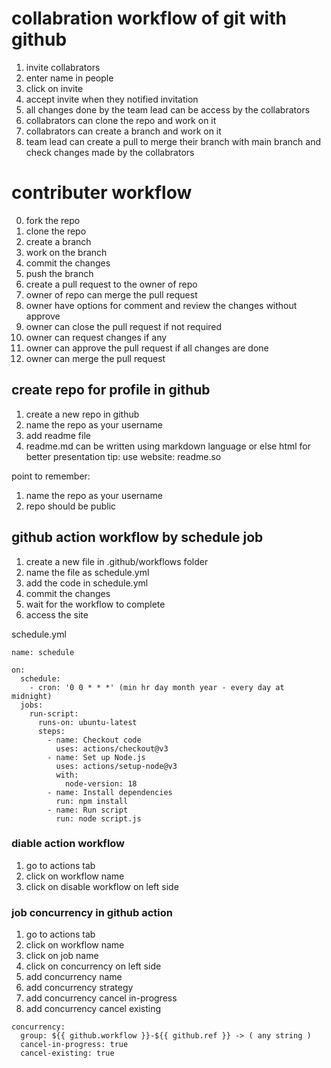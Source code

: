 # collabration workflow of git with github
1. invite collabrators
2. enter name in people 
3. click on invite
4. accept invite when they notified invitation
5. all changes done by the team lead can be access by the collabrators
6. collabrators can clone the repo and work on it
7. collabrators can create a branch and work on it
8. team lead can create a pull to merge their branch with main branch and check changes made by the  collabrators

# contributer workflow
0. fork the repo
1. clone the repo
2. create a branch
3. work on the branch
4. commit the changes
5. push the branch
6. create a pull request to the owner of repo
7. owner of repo can merge the pull request
8. owner have options for comment and review the changes without approve
9. owner can close the pull request if not required 
10. owner can request changes if any
11. owner can approve the pull request if all changes are done
12. owner can merge the pull request

## create repo for profile in github
1. create a new repo in github
2. name the repo as your username
3. add readme file
4. readme.md can be written using markdown language or else html for better presentation
tip:
use website: readme.so

point to remember:
1. name the repo as your username
2. repo should be public 


## github action workflow by schedule job
1. create a new file in .github/workflows folder
2. name the file as schedule.yml
3. add the code in schedule.yml
4. commit the changes
5. wait for the workflow to complete
6. access the site

schedule.yml
```
name: schedule

on:
  schedule:
    - cron: '0 0 * * *' (min hr day month year - every day at midnight)
  jobs:
    run-script:
      runs-on: ubuntu-latest
      steps:
        - name: Checkout code
          uses: actions/checkout@v3
        - name: Set up Node.js
          uses: actions/setup-node@v3
          with:
            node-version: 18
        - name: Install dependencies
          run: npm install
        - name: Run script
          run: node script.js
```

### diable action workflow
1. go to actions tab
2. click on workflow name
3. click on disable workflow on left side

### job concurrency in github action
1. go to actions tab
2. click on workflow name
3. click on job name
4. click on concurrency on left side
5. add concurrency name
6. add concurrency strategy
7. add concurrency cancel in-progress
8. add concurrency cancel existing
```
concurrency:
  group: ${{ github.workflow }}-${{ github.ref }} -> ( any string )
  cancel-in-progress: true
  cancel-existing: true
```
